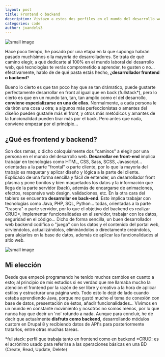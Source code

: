 ```yaml
---
layout: post
title: Frontend o backend
description: Vistazo a estos dos perfiles en el mundo del desarrollo web y cual de ellos me apasiona actualmente
categories: code
author: juandels3
---
```


![small image]({{site.baseurl}}/images/frontback2.png)

Hace poco tiempo, he pasado por una etapa en la que supongo habrán pasado muchísimos o la mayoría de desarrolladores. Se trata de qué camino elegir, a qué dedicarte al 100% en el mundo laboral del desarrollo web, qué tecnologías te verás comprometido a aprender, te gusten o no... efectivamente, hablo de de qué pasta estás hecho, ¿**desarrollador frontend o backend**?

Bueno lo cierto es que tan poco hay que se tan drámatico, puede gustarte perfectamente desarrollar en front al igual que en back (fullstack*), pero lo cierto es que en un mundo tan, tan, tan amplio como el del desarrollo, **conviene especializarse en una de ellas**. Normalmente, a cada persona le da tirón una cosa u otra; a algunos más perfeccionistas o amantes del diseño pueden gustarle más el front, y otros más metódicos y amantes de la funcionalidad pueden tirar más por el back. Pero antes que nada, conviene empezar por el principio...

## ¿Qué es frontend y backend?
Son dos ramas, o dicho coloquialmente dos "caminos" a elegir por una persona en el mundo del desarrollo web. **Desarrollar en front-end** implica trabajar en tecnologías como HTML, CSS, Sass, SCSS, Javascript... orientadas a la parte "frontal" o parte cliente, por lo que la mayoría del trabajo es maquetar y aplicar diseño y lógica a la parte del cliente. Explicado de una forma sencilla y fácil de entender, un desarrollador front plasma y pone bonitos y bien maquetados los datos y la información que llega de la parte servidor (back), además de encargarse de animaciones, efectos, responsive web design, validaciones, etc.
En la otra cara del tablero se encuentra **desarrollar en back-end**. Esto implica trabajar con tecnologías como Java, PHP, SQL, Python... todas, orientadas a la parte "trasera" o parte servidor, por lo que el objetivo del backend es realizar CRUD*, implementar funcionalidades en el servidor, trabajar con los datos, seguridad en el código... Dicho de forma sencilla, un buen desarrollador web backend codifica o "juega" con los datos y el contenido del portal web, sirviéndolos, actualizándolos, eliminándolos o directamente creándolos, para alojarlos en la base de datos, además de aplicar las funcionalidades al sitio web.

![small image]({{site.baseurl}}/images/frontback1.png)

## Mi elección
Desde que empecé programando he tenido muchos cambios en cuanto a esto; al principio de mis estudios si es verdad que me llamaba mucho la atención el frontend por la razón de ser libre y creativo a la hora de aplicar estilos y estructurar una página web. Todo esto lo dejé de lado cuando estaba aprendiendo Java, porque me gustó mucho el tema de conexión con base de datos, presentación de éstos, añadir funcionalidades... 
Vivimos en un mundo en constante movimiento y nosotros no somos menos, por lo que nunca hay que decir un 'no' rotundo a nada. Aunque para concluir, he de decir que actualmente **disfruto como backend,** desarrollando módulos custom en Drupal 8 y recibiendo datos de API's para posteriormente tratarlos, entre otras muchas tareas.

*fullstack: perfil que trabaja tanto en frontend como en backend
*CRUD: es el acrónimo usado para referirse a las operaciones básicas en una BD (Create, Read, Update, Delete)